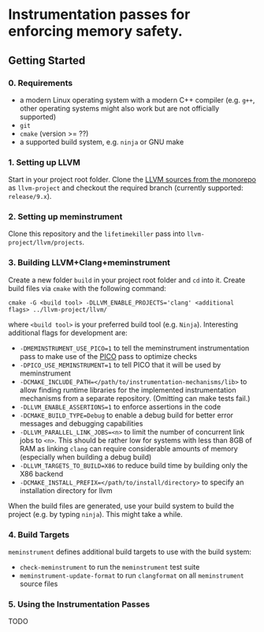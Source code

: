 # Instrumentation passes for enforcing memory safety.

## Getting Started

### 0. Requirements

  * a modern Linux operating system with a modern C++ compiler (e.g. `g++`, other operating systems might also work but are not officially supported)
  * `git`
  * `cmake` (version >= ??)
  * a supported build system, e.g. `ninja` or GNU make

### 1. Setting up LLVM

Start in your project root folder. Clone the [LLVM sources from the monorepo](https://github.com/llvm/llvm-project) as `llvm-project` and checkout the required branch (currently supported: `release/9.x`).

### 2. Setting up meminstrument

Clone this repository and the `lifetimekiller` pass into `llvm-project/llvm/projects`.


### 3. Building LLVM+Clang+meminstrument

Create a new folder `build` in your project root folder and `cd` into it. Create build files via `cmake` with the following command:

```
cmake -G <build tool> -DLLVM_ENABLE_PROJECTS='clang' <additional flags> ../llvm-project/llvm/
```

where `<build tool>` is your preferred build tool (e.g. `Ninja`).
Interesting additional flags for development are:

  * `-DMEMINSTRUMENT_USE_PICO=1` to tell the meminstrument instrumentation pass to make use of the [PICO](https://public.cdl.uni-saarland.de/safe-c/PICO) pass to optimize checks
  * `-DPICO_USE_MEMINSTRUMENT=1` to tell PICO that it will be used by meminstrument
  * `-DCMAKE_INCLUDE_PATH=</path/to/instrumentation-mechanisms/lib>` to allow finding runtime libraries for the implemented instrumentation mechanisms from a separate repository. (Omitting can make tests fail.)
  * `-DLLVM_ENABLE_ASSERTIONS=1` to enforce assertions in the code
  * `-DCMAKE_BUILD_TYPE=Debug` to enable a debug build for better error messages and debugging capabilities
  * `-DLLVM_PARALLEL_LINK_JOBS=<n>` to limit the number of concurrent link jobs to `<n>`. This should be rather low for systems with less than 8GB of RAM as linking `clang` can require considerable amounts of memory (especially when building a debug build)
  * `-DLLVM_TARGETS_TO_BUILD=X86` to reduce build time by building only the X86 backend
  * `-DCMAKE_INSTALL_PREFIX=</path/to/install/directory>` to specify an installation directory for llvm

When the build files are generated, use your build system to build the project (e.g. by typing `ninja`). This might take a while.

### 4. Build Targets

`meminstrument` defines additional build targets to use with the build system:

  * `check-meminstrument` to run the `meminstrument` test suite
  * `meminstrument-update-format` to run `clangformat` on all `meminstrument` source files

### 5. Using the Instrumentation Passes

TODO
